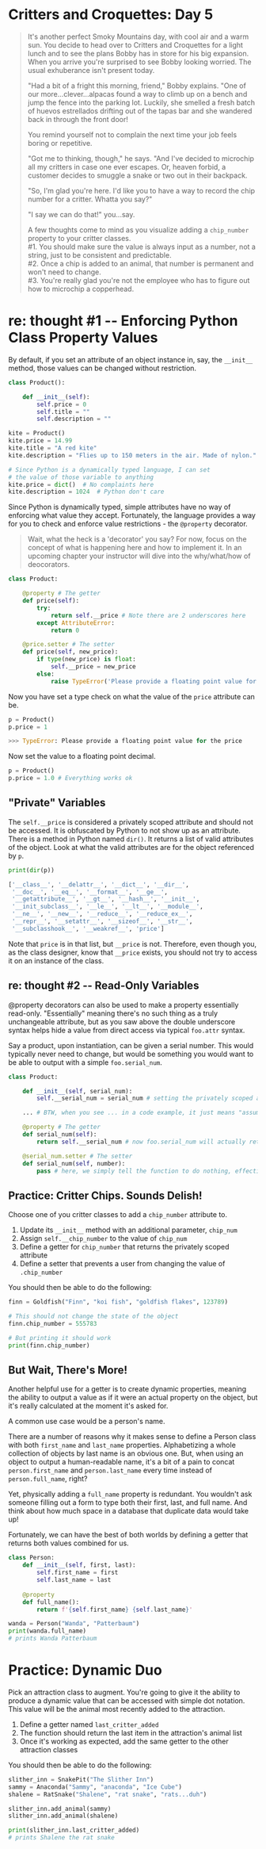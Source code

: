 # Critters and Croquettes: Day 5

> It's another perfect Smoky Mountains day, with cool air and a warm sun. You decide to head over to Critters and Croquettes for a light lunch and to see the plans Bobby has in store for his big expansion. When you arrive you're surprised to see Bobby looking worried. The usual exhuberance isn't present today.
>
>"Had a bit of a fright this morning, friend," Bobby explains. "One of our more...clever...alpacas found a way to climb up on a bench and jump the fence into the parking lot. Luckily, she smelled a fresh batch of huevos estrellados drifting out of the tapas bar and she wandered back in through the front door!
>
>You remind yourself not to complain the next time your job feels boring or repetitive.
>
>"Got me to thinking, though," he says. "And I've decided to microchip all my critters in case one ever escapes. Or, heaven forbid, a customer decides to smuggle a snake or two out in their backpack.
>
>"So, I'm glad you're here. I'd like you to have a way to record the chip number for a critter. Whatta you say?"
>
>"I say we can do that!" you...say. 
>
>A few thoughts come to mind as you visualize adding a `chip_number` property to your critter classes.  
>#1. You should make sure the value is always input as a number, not a string, just to be consistent and predictable.  
>#2. Once a chip is added to an animal, that number is permanent and won't need to change.  
>#3. You're really glad you're not the employee who has to figure out how to microchip a copperhead.

# re: thought #1 -- Enforcing Python Class Property Values

By default, if you set an attribute of an object instance in, say, the `__init__` method, those values can be changed without restriction.

```py
class Product():

    def __init__(self):
        self.price = 0
        self.title = ""
        self.description = ""

kite = Product()
kite.price = 14.99
kite.title = "A red kite"
kite.description = "Flies up to 150 meters in the air. Made of nylon."

# Since Python is a dynamically typed language, I can set
# the value of those variable to anything
kite.price = dict()  # No complaints here
kite.description = 1024  # Python don't care
```

Since Python is dynamically typed, simple attributes have no way of enforcing what value they accept. Fortunately, the language provides a way for you to check and enforce value restrictions - the `@property` decorator. 

>Wait, what the heck is a 'decorator' you say? For now, focus on the concept of what is happening here and how to implement it. In an upcoming chapter your instructor will dive into the why/what/how of deocorators.

```py
class Product:

    @property # The getter
    def price(self):
        try:
            return self.__price # Note there are 2 underscores here
        except AttributeError:
            return 0

    @price.setter # The setter
    def price(self, new_price):
        if type(new_price) is float:
            self.__price = new_price
        else:
            raise TypeError('Please provide a floating point value for the price')
```

Now you have set a type check on what the value of the `price` attribute can be.

```py
p = Product()
p.price = 1

>>> TypeError: Please provide a floating point value for the price
```

Now set the value to a floating point decimal.

```py
p = Product()
p.price = 1.0 # Everything works ok
```

## "Private" Variables

The `self.__price` is considered a privately scoped attribute and should not be accessed. It is obfuscated by Python to not show up as an attribute. There is a method in Python named `dir()`. It returns a list of valid attributes of the object. Look at what the valid attributes are for the object referenced by `p`.

```py
print(dir(p))

['__class__', '__delattr__', '__dict__', '__dir__',
 '__doc__', '__eq__', '__format__', '__ge__',
 '__getattribute__', '__gt__', '__hash__', '__init__',
 '__init_subclass__', '__le__', '__lt__', '__module__',
 '__ne__', '__new__', '__reduce__', '__reduce_ex__',
 '__repr__', '__setattr__', '__sizeof__', '__str__',
 '__subclasshook__', '__weakref__', 'price']
 ```

 Note that `price` is in that list, but `__price` is not. Therefore, even though you, as the class designer, know that `__price` exists, you should not try to access it on an instance of the class.


## re: thought #2 -- Read-Only Variables
@property decorators can also be used to make a property essentially read-only. "Essentially" meaning there's no such thing as a truly unchangeable attribute, but as you saw above the double underscore syntax helps hide a value from direct access via typical `foo.attr` syntax. 

Say a product, upon instantiation, can be given a serial number. This would typically never need to change, but would be something you would want to be able to output with a simple `foo.serial_num`. 

```py
class Product:

    def __init__(self, serial_num):
        self.__serial_num = serial_num # setting the privately scoped attribute on instantiation

    ... # BTW, when you see ... in a code example, it just means "assume there's some other code here but we don't want to type it because it's irrelevant to the example"

    @property # The getter
    def serial_num(self):
        return self.__serial_num # now foo.serial_num will actually return the private value. There is no actual serial_num attribute. So sneaky of us.

    @serial_num.setter # The setter
    def serial_num(self, number):
        pass # here, we simply tell the function to do nothing, effectively preventing the setting of a value for .serial_num. Without the setter, though, an attempt to assign a value to foo.serial_num would throw an Attribute Error and break stuff.
```

## Practice: Critter Chips. Sounds Delish!

Choose one of you critter classes to add a `chip_number` attribute to.
1. Update its `__init__` method with an additional parameter, `chip_num`
2. Assign `self.__chip_number` to the value of `chip_num`
3. Define a getter for `chip_number` that returns the privately scoped attribute
4. Define a setter that prevents a user from changing the value of `.chip_number`

You should then be able to do the following:

```py
finn = Goldfish("Finn", "koi fish", "goldfish flakes", 123789)

# This should not change the state of the object
finn.chip_number = 555783

# But printing it should work
print(finn.chip_number)
```

## But Wait, There's More!
Another helpful use for a getter is to create dynamic properties, meaning the ability to output a value as if it were an actual property on the object, but it's really calculated at the moment it's asked for.

A common use case would be a person's name.  

There are a number of reasons why it makes sense to define a Person class with both `first_name` and `last_name` properties. Alphabetizing a whole collection of objects by last name is an obvious one. But, when using an object to output a human-readable name, it's a bit of a pain to concat `person.first_name` and `person.last_name` every time instead of `person.full_name`, right? 

Yet, physically adding a `full_name` property is redundant. You wouldn't ask someone filling out a form to type both their first, last, and full name. And think about how much space in a database that duplicate data would take up!

Fortunately, we can have the best of both worlds by defining a getter that returns both values combined for us.

```py
class Person:
    def __init__(self, first, last):
        self.first_name = first
        self.last_name = last
    
    @property
    def full_name():
        return f'{self.first_name} {self.last_name}'

wanda = Person("Wanda", "Patterbaum")
print(wanda.full_name)
# prints Wanda Patterbaum
```
# Practice: Dynamic Duo
Pick an attraction class to augment. You're going to give it the ability to produce a dynamic value that can be accessed with simple dot notation. This value will be the animal most recently added to the attraction.

1. Define a getter named `last_critter_added`
2. The function should return the last item in the attraction's animal list
3. Once it's working as expected, add the same getter to the other attraction classes

You should then be able to do the following:

```py
slither_inn = SnakePit("The Slither Inn")
sammy = Anaconda("Sammy", "anaconda", "Ice Cube")
shalene = RatSnake("Shalene", "rat snake", "rats...duh")

slither_inn.add_animal(sammy)
slither_inn.add_animal(shalene)

print(slither_inn.last_critter_added)
# prints Shalene the rat snake
```
